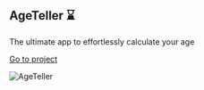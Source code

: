 ## AgeTeller ⌛️ 
The ultimate app to effortlessly calculate your age

[Go to project](https://km-js.github.io/age-teller/)

![AgeTeller](https://dev-to-uploads.s3.amazonaws.com/uploads/articles/i260tcchhatpa1un41as.png)
